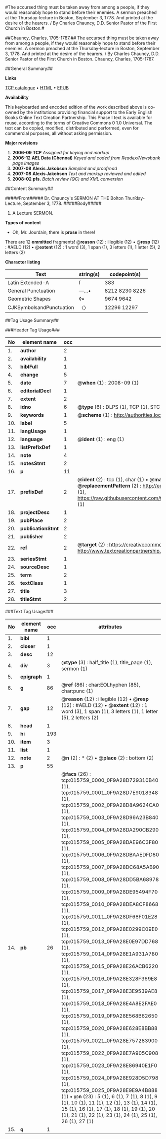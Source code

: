 #The accursed thing must be taken away from among a people, if they would reasonably hope to stand before their enemies. A sermon preached at the Thursday-lecture in Boston, September 3, 1778. And printed at the desire of the hearers. / By Charles Chauncy, D.D. Senior Pastor of the First Church in Boston.#

##Chauncy, Charles, 1705-1787.##
The accursed thing must be taken away from among a people, if they would reasonably hope to stand before their enemies. A sermon preached at the Thursday-lecture in Boston, September 3, 1778. And printed at the desire of the hearers. / By Charles Chauncy, D.D. Senior Pastor of the First Church in Boston.
Chauncy, Charles, 1705-1787.

##General Summary##

**Links**

[TCP catalogue](http://www.ota.ox.ac.uk/tcp/)  • 
[HTML](http://tei.it.ox.ac.uk/tcp/Texts-HTML/free/N12/N12472.html)  • 
[EPUB](http://tei.it.ox.ac.uk/tcp/Texts-EPUB/free/N12/N12472.epub)

**Availability**

This keyboarded and encoded edition of the
	       work described above is co-owned by the institutions
	       providing financial support to the Early English Books
	       Online Text Creation Partnership. This Phase I text is
	       available for reuse, according to the terms of Creative
	       Commons 0 1.0 Universal. The text can be copied,
	       modified, distributed and performed, even for
	       commercial purposes, all without asking permission.

**Major revisions**

1. __2006-09__ __TCP__ *Assigned for keying and markup*
1. __2006-12__ __AEL Data (Chennai)__ *Keyed and coded from Readex/Newsbank page images*
1. __2007-08__ __Alexis Jakobson__ *Sampled and proofread*
1. __2007-08__ __Alexis Jakobson__ *Text and markup reviewed and edited*
1. __2008-02__ __pfs.__ *Batch review (QC) and XML conversion*

##Content Summary##

#####Front#####
Dr. Chauncy's SERMON AT THE Boſton Thurſday-Lecture, September 3, 1778.
#####Body#####

1. A Lecture SERMON.

**Types of content**

  * Oh, Mr. Jourdain, there is **prose** in there!

There are 12 **ommitted** fragments! 
 @__reason__ (12) : illegible (12)  •  @__resp__ (12) : #AELD (12)  •  @__extent__ (12) : 1 word (3), 1 span (1), 3 letters (1), 1 letter (5), 2 letters (2)

**Character listing**


|Text|string(s)|codepoint(s)|
|---|---|---|
|Latin Extended-A|ſ|383|
|General Punctuation|—…•|8212 8230 8226|
|Geometric Shapes|◊▪|9674 9642|
|CJKSymbolsandPunctuation|〈〉|12296 12297|

##Tag Usage Summary##

###Header Tag Usage###

|No|element name|occ|attributes|
|---|---|---|---|
|1.|__author__|2||
|2.|__availability__|1||
|3.|__biblFull__|1||
|4.|__change__|5||
|5.|__date__|7| @__when__ (1) : 2008-09 (1)|
|6.|__editorialDecl__|1||
|7.|__extent__|2||
|8.|__idno__|6| @__type__ (6) : DLPS (1), TCP (1), STC (1), NOTIS (1), IMAGE-SET (1), EVANS-CITATION (1)|
|9.|__keywords__|1| @__scheme__ (1) : http://authorities.loc.gov/ (1)|
|10.|__label__|5||
|11.|__langUsage__|1||
|12.|__language__|1| @__ident__ (1) : eng (1)|
|13.|__listPrefixDef__|1||
|14.|__note__|4||
|15.|__notesStmt__|2||
|16.|__p__|11||
|17.|__prefixDef__|2| @__ident__ (2) : tcp (1), char (1)  •  @__matchPattern__ (2) : ([0-9\-]+):([0-9IVX]+) (1), (.+) (1)  •  @__replacementPattern__ (2) : http://eebo.chadwyck.com/downloadtiff?vid=$1&page=$2 (1), https://raw.githubusercontent.com/textcreationpartnership/Texts/master/tcpchars.xml#$1 (1)|
|18.|__projectDesc__|1||
|19.|__pubPlace__|2||
|20.|__publicationStmt__|2||
|21.|__publisher__|2||
|22.|__ref__|2| @__target__ (2) : https://creativecommons.org/publicdomain/zero/1.0/ (1), http://www.textcreationpartnership.org/docs/. (1)|
|23.|__seriesStmt__|1||
|24.|__sourceDesc__|1||
|25.|__term__|2||
|26.|__textClass__|1||
|27.|__title__|3||
|28.|__titleStmt__|2||


###Text Tag Usage###

|No|element name|occ|attributes|
|---|---|---|---|
|1.|__bibl__|1||
|2.|__closer__|1||
|3.|__desc__|12||
|4.|__div__|3| @__type__ (3) : half_title (1), title_page (1), sermon (1)|
|5.|__epigraph__|1||
|6.|__g__|86| @__ref__ (86) : char:EOLhyphen (85), char:punc (1)|
|7.|__gap__|12| @__reason__ (12) : illegible (12)  •  @__resp__ (12) : #AELD (12)  •  @__extent__ (12) : 1 word (3), 1 span (1), 3 letters (1), 1 letter (5), 2 letters (2)|
|8.|__head__|1||
|9.|__hi__|193||
|10.|__item__|3||
|11.|__list__|1||
|12.|__note__|2| @__n__ (2) : * (2)  •  @__place__ (2) : bottom (2)|
|13.|__p__|55||
|14.|__pb__|26| @__facs__ (26) : tcp:015759_0000_0F9A28D729310B40 (1), tcp:015759_0001_0F9A28D7E9018348 (1), tcp:015759_0002_0F9A28D8A9624CA0 (1), tcp:015759_0003_0F9A28D96A23B840 (1), tcp:015759_0004_0F9A28DA290CB290 (1), tcp:015759_0005_0F9A28DAE96C3F80 (1), tcp:015759_0006_0F9A28DBAAEDFD80 (1), tcp:015759_0007_0F9A28DC68A5AB90 (1), tcp:015759_0008_0F9A28DD5BA68978 (1), tcp:015759_0009_0F9A28DE95494F70 (1), tcp:015759_0010_0F9A28DEA8CF8668 (1), tcp:015759_0011_0F9A28DF68F01E28 (1), tcp:015759_0012_0F9A28E0299C09E0 (1), tcp:015759_0013_0F9A28E0E97DD768 (1), tcp:015759_0014_0F9A28E1A931A780 (1), tcp:015759_0015_0F9A28E26ACB6220 (1), tcp:015759_0016_0F9A28E328F369E8 (1), tcp:015759_0017_0F9A28E3E9539AE8 (1), tcp:015759_0018_0F9A28E4A8E2FAE0 (1), tcp:015759_0019_0F9A28E568B62650 (1), tcp:015759_0020_0F9A28E628E8BB88 (1), tcp:015759_0021_0F9A28E757283900 (1), tcp:015759_0022_0F9A28E7A905C908 (1), tcp:015759_0023_0F9A28E86940E1F0 (1), tcp:015759_0024_0F9A28E928D5D798 (1), tcp:015759_0025_0F9A28E9E9A4B888 (1)  •  @__n__ (23) : 5 (1), 6 (1), 7 (1), 8 (1), 9 (1), 10 (1), 11 (1), 12 (1), 13 (1), 14 (1), 15 (1), 16 (1), 17 (1), 18 (1), 19 (1), 20 (1), 21 (1), 22 (1), 23 (1), 24 (1), 25 (1), 26 (1), 27 (1)|
|15.|__q__|1||
